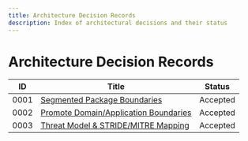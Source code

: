 ```yaml
---
title: Architecture Decision Records
description: Index of architectural decisions and their status
---
```


# Architecture Decision Records

| ID   | Title                                                           | Status   |
| ---- | --------------------------------------------------------------- | -------- |
| 0001 | [Segmented Package Boundaries](0001-architecture-boundaries.md) | Accepted |
| 0002 | [Promote Domain/Application Boundaries](0002-domain-application-separation.md) | Accepted |
| 0003 | [Threat Model & STRIDE/MITRE Mapping](0003-threat-model-stride-mitre.md) | Accepted |
